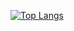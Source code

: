  [![Top Langs](https://github-readme-stats.vercel.app/api/top-langs/?username=MikeLitvin)](https://github.com/anuraghazra/github-readme-stats)  


